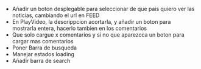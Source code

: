 * Añadir un boton desplegable para seleccionar de que pais quiero ver las noticias, cambiando el url en FEED
* En PlayVideo, la descrippcion acortarla, y añadir un boton para mostrarla entera, hacerlo tambien en los comentarios
* Que solo cargue x comentarios y si no que aparezcca un boton para cargar mas comentarios
* Poner Barra de busqueda
* Manejar estados loading
* Añadir barra de search
